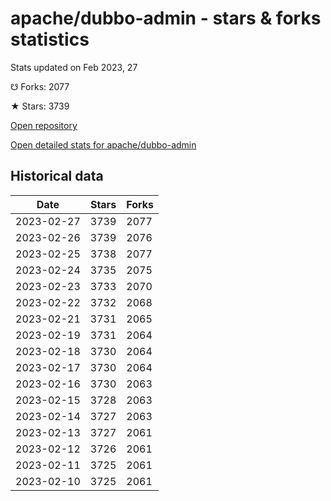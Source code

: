 # apache/dubbo-admin - stars & forks statistics

Stats updated on Feb 2023, 27

☋ Forks: 2077

★ Stars: 3739

[Open repository](https://github.com/apache/dubbo-admin)

[Open detailed stats for apache/dubbo-admin](https://reviewgithub.com/rep/apache/dubbo-admin)

## Historical data
| Date | Stars | Forks |
|------|-------|-------|
| 2023-02-27 | 3739 | 2077 | 
| 2023-02-26 | 3739 | 2076 | 
| 2023-02-25 | 3738 | 2077 | 
| 2023-02-24 | 3735 | 2075 | 
| 2023-02-23 | 3733 | 2070 | 
| 2023-02-22 | 3732 | 2068 | 
| 2023-02-21 | 3731 | 2065 | 
| 2023-02-19 | 3731 | 2064 | 
| 2023-02-18 | 3730 | 2064 | 
| 2023-02-17 | 3730 | 2064 | 
| 2023-02-16 | 3730 | 2063 | 
| 2023-02-15 | 3728 | 2063 | 
| 2023-02-14 | 3727 | 2063 | 
| 2023-02-13 | 3727 | 2061 | 
| 2023-02-12 | 3726 | 2061 | 
| 2023-02-11 | 3725 | 2061 | 
| 2023-02-10 | 3725 | 2061 | 

